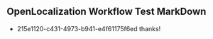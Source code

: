 ## OpenLocalization Workflow Test MarkDown
* 215e1120-c431-4973-b941-e4f61175f6ed 
thanks!<!--HONumber=Mar16_HO3-->
